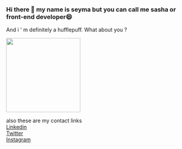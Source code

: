 ### Hi there 👋  my name is seyma but you can call me sasha or front-end developer😄

<!--
**sashapoulain/SashaPoulain** is a ✨ _special_ ✨ repository because its `README.md` (this file) appears on your GitHub profile.

Here are some ideas to get you started:

- 🔭 I’m currently working on ...
- 🌱 I’m currently learning ...
- 👯 I’m looking to collaborate on ...
- 🤔 I’m looking for help with ...
- 💬 Ask me about ...
- 📫 How to reach me: ...
- 😄 Pronouns: ...
- ⚡ Fun fact: ...
-->
And i ' m definitely a hufflepuff. What about you ?
<div id="header1">
  <img src="https://media.giphy.com/media/PMp40oEvNfKve/giphy.gif" width="200"/>
</div>

also these are my contact links
<br>
[Linkedin](https://www.linkedin.com/in/%C5%9Feyma-y%C4%B1lmaz-613bb5186/)
<br>
[Twitter](https://twitter.com/sashapoulain)
<br>
[Instagram](https://www.instagram.com/sashapoulain/)
